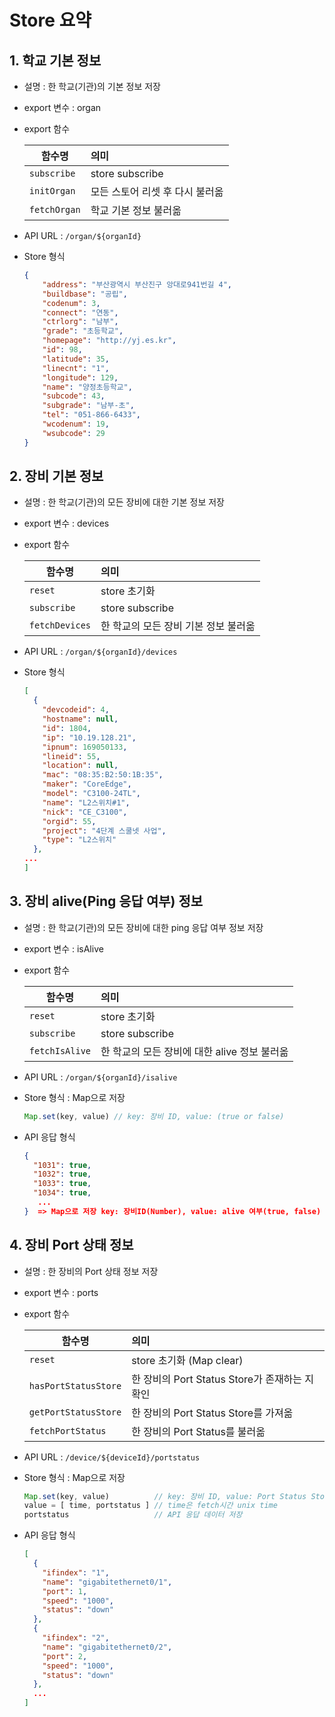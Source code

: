 # Store 요약

## **1. 학교 기본 정보**

- 설명 : 한 학교(기관)의 기본 정보 저장

- export 변수 : organ

- export 함수 

    | 함수명 | 의미 |
    |---|:---|
    | `subscribe` | store subscribe | 
    | `initOrgan` | 모든 스토어 리셋 후 다시 불러옮 | 
    | `fetchOrgan` | 학교 기본 정보 불러옮 |

- API URL : `/organ/${organId}`

- Store 형식
    ```json
    {
        "address": "부산광역시 부산진구 앙대로941번길 4", 
        "buildbase": "공립", 
        "codenum": 3, 
        "connect": "연동", 
        "ctrlorg": "남부", 
        "grade": "초등학교", 
        "homepage": "http://yj.es.kr", 
        "id": 98, 
        "latitude": 35, 
        "linecnt": "1", 
        "longitude": 129, 
        "name": "양정초등학교", 
        "subcode": 43, 
        "subgrade": "남부-초", 
        "tel": "051-866-6433", 
        "wcodenum": 19, 
        "wsubcode": 29
    }
    ```

## **2. 장비 기본 정보**

- 설명 : 한 학교(기관)의 모든 장비에 대한 기본 정보 저장

- export 변수 : devices

- export 함수 

    | 함수명 | 의미 |
    |---|:---|
    | `reset` | store 초기화 | 
    | `subscribe` | store subscribe | 
    | `fetchDevices` | 한 학교의 모든 장비 기본 정보 불러옮 |

- API URL : `/organ/${organId}/devices`

- Store 형식
    ```json
    [
      {
        "devcodeid": 4, 
        "hostname": null, 
        "id": 1804, 
        "ip": "10.19.128.21", 
        "ipnum": 169050133, 
        "lineid": 55, 
        "location": null, 
        "mac": "08:35:B2:50:1B:35", 
        "maker": "CoreEdge", 
        "model": "C3100-24TL", 
        "name": "L2스위치#1", 
        "nick": "CE_C3100", 
        "orgid": 55, 
        "project": "4단계 스쿨넷 사업", 
        "type": "L2스위치"
      }, 
    ...
    ]
    ```

## **3. 장비 alive(Ping 응답 여부) 정보**

- 설명 : 한 학교(기관)의 모든 장비에 대한 ping 응답 여부 정보 저장

- export 변수 : isAlive

- export 함수 

    | 함수명 | 의미 |
    |---|:---|
    | `reset` | store 초기화 | 
    | `subscribe` | store subscribe | 
    | `fetchIsAlive` | 한 학교의 모든 장비에 대한 alive 정보 불러옮 |

- API URL : `/organ/${organId}/isalive`

- Store 형식 : Map으로 저장
    ```js
    Map.set(key, value) // key: 장비 ID, value: (true or false)
    ```
- API 응답 형식
    ```json
    {
      "1031": true, 
      "1032": true, 
      "1033": true, 
      "1034": true,
       ...
    }  => Map으로 저장 key: 장비ID(Number), value: alive 여부(true, false)
    ```

## **4. 장비 Port 상태 정보**

- 설명 : 한 장비의 Port 상태 정보 저장

- export 변수 : ports

- export 함수 

    | 함수명 | 의미 |
    |---|:---|
    | `reset` | store 초기화 (Map clear)| 
    | `hasPortStatusStore` | 한 장비의 Port Status Store가 존재하는 지 확인 | 
    | `getPortStatusStore` | 한 장비의 Port Status Store를 가져옮 |
    | `fetchPortStatus` | 한 장비의 Port Status를 불러옮

- API URL : `/device/${deviceId}/portstatus`

- Store 형식 : Map으로 저장
    ```js
    Map.set(key, value)          // key: 장비 ID, value: Port Status Store
    value = [ time, portstatus ] // time은 fetch시간 unix time
    portstatus                   // API 응답 데이터 저장
    ```
- API 응답 형식
    ```json
    [
      {
        "ifindex": "1", 
        "name": "gigabitethernet0/1", 
        "port": 1, 
        "speed": "1000", 
        "status": "down"
      }, 
      {
        "ifindex": "2", 
        "name": "gigabitethernet0/2", 
        "port": 2, 
        "speed": "1000", 
        "status": "down"
      }, 
      ...
    ]
    ```